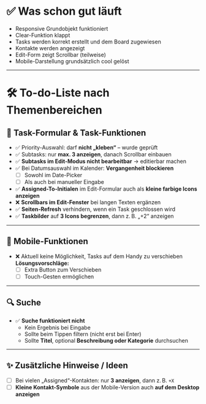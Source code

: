 # ✅ Was schon gut läuft

- Responsive Grundobjekt funktioniert
- Clear-Funktion klappt
- Tasks werden korrekt erstellt und dem Board zugewiesen
- Kontakte werden angezeigt
- Edit-Form zeigt Scrollbar (teilweise)
- Mobile-Darstellung grundsätzlich cool gelöst

---

# 🛠️ To-do-Liste nach Themenbereichen

## 🔧 Task-Formular & Task-Funktionen

- ✅ Priority-Auswahl: darf **nicht „kleben“** – wurde geprüft
- ✅ Subtasks: nur **max. 3 anzeigen**, danach Scrollbar einbauen
- ✅ **Subtasks im Edit-Modus nicht bearbeitbar** → editierbar machen
- ✅ Bei Datumsauswahl im Kalender: **Vergangenheit blockieren**
  - [ ] Sowohl im Date-Picker
  - [ ] Als auch bei manueller Eingabe
- ✅ **Assigned-To-Initialen** im Edit-Formular auch als **kleine farbige Icons anzeigen**
- ❌ **Scrollbars im Edit-Fenster** bei langen Texten ergänzen
- ✅ **Seiten-Refresh** verhindern, wenn ein Task geschlossen wird
- ✅ **Taskbilder** auf **3 Icons begrenzen**, dann z. B. „+2“ anzeigen

---

## 📱 Mobile-Funktionen

- ❌ Aktuell keine Möglichkeit, Tasks auf dem Handy zu verschieben  
  **Lösungsvorschläge:**
  - [ ] Extra Button zum Verschieben
  - [ ] Touch-Gesten ermöglichen

---

## 🔍 Suche

- ✅ **Suche funktioniert nicht**
  - Kein Ergebnis bei Eingabe
  - Sollte beim Tippen filtern (nicht erst bei Enter)
  - Sollte **Titel**, optional **Beschreibung oder Kategorie** durchsuchen

---

## ✨ Zusätzliche Hinweise / Ideen

- [ ] Bei vielen „Assigned“-Kontakten: nur **3 anzeigen**, dann z. B. `+X`
- [ ] **Kleine Kontakt-Symbole** aus der Mobile-Version auch **auf dem Desktop anzeigen**
